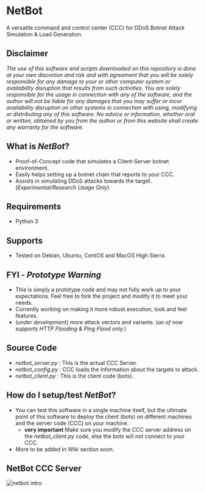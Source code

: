 # NetBot
A versatile command and control center (CCC) for DDoS Botnet Attack Simulation &amp; Load Generation.

**Disclaimer**
---

_The use of this software and scripts downloaded on this repository is done at your own discretion and risk and with agreement that you will be solely responsible for any damage to your or other computer system or availability disruption that results from such activities. You are solely responsible for the usage in connection with any of the software, and the author will not be liable for any damages that you may suffer or incur availability disruption on other systems in connection with using, modifying or distributing any of this software. No advice or information, whether oral or written, obtained by you from the author or from this website shall create any warranty for the software._

What is _NetBot_?
--
- Proof-of-Concept code that simulates a Client-Server botnet environment.
- Easily helps setting up a botnet chain that reports to your CCC.
- Assists in simulating DDoS attacks towards the target. (_Experimental/Research Usage Only_)

Requirements
--
- Python 3

Supports
--
- Tested on Debian, Ubuntu, CentOS and MacOS High Sierra.

FYI - *Prototype Warning*
--
- This is simply a prototype code and may not fully work up to your expectations. Feel free to fork the project and modify it to meet your needs. 
- Currently working on making it more robust execution, look and feel features.
- (_under development_) more attack vectors and variants. (_as of now supports HTTP Flooding & Ping Flood only._)


Source Code
--
- _netbot_server.py_ : This is the actual CCC Server. 
- _netbot_config.py_ : CCC loads the information about the targets to attack. 
- _netbot_client.py_ : This is the client code (bots).

How do I setup/test _NetBot_?
--
- You can test this software in a single machine itself, but the ultimate point of this software to deploy the client (bots) on different machines and the server code (CCC) on your machine.
  - **very important** Make sure you modify the CCC server address on the _netbot_client.py_ code, else the bots will not connect to your CCC.
- More to be added in Wiki section soon.



NetBot CCC Server
--
![netbot intro](https://raw.githubusercontent.com/skavngr/netbot/main/netbot_server.PNG)
